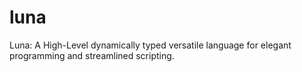 # luna
Luna: A High-Level dynamically typed versatile language for elegant programming and streamlined scripting.
